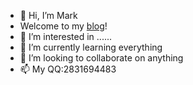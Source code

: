 - 👋 Hi, I’m Mark
- Welcome to my [blog](https://www.engmarkc.com)!
- 👀 I’m interested in ......
- 🌱 I’m currently learning everything
- 💞️ I’m looking to collaborate on anything
- 📫 My QQ:2831694483
